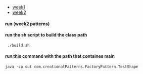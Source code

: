 - [week1](./week1)
- [week2](./week2)

#### run (week2 patterns)

#### run the sh script to build the class path

```
 ./build.sh
```

#### run this command with the path that containes main

```
java -cp out com.creationalPatterns.FactoryPattern.TestShape
```
